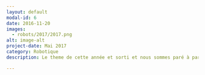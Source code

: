 ```yaml
---
layout: default
modal-id: 6
date: 2016-11-20
images:
  - robots/2017/2017.png
alt: image-alt
project-date: Mai 2017
category: Robotique
description: Le theme de cette année et sorti et nous sommes paré à participer. De plus nous avons 3 nouvel recrus pour participer à cette aventure scientifique. Affaire à suivre.

---
```

